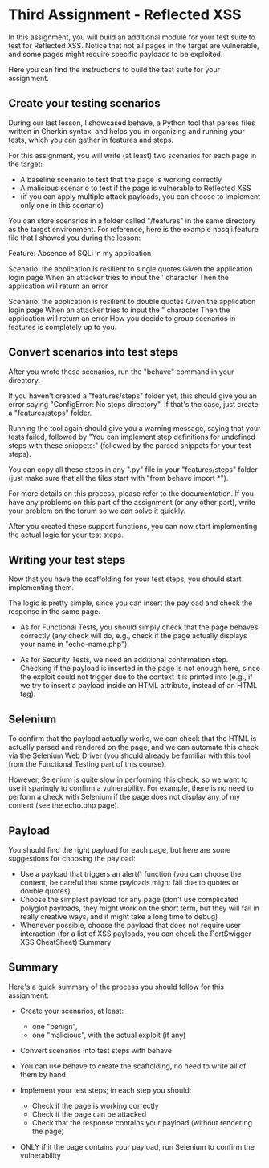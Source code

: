 # Third Assignment - Reflected XSS
In this assignment, you will build an additional module for your test suite to test for Reflected XSS.
Notice that not all pages in the target are vulnerable, and some pages might require specific payloads to be exploited.

Here you can find the instructions to build the test suite for your assignment.

## Create your testing scenarios
During our last lesson, I showcased behave, a Python tool that parses files written in Gherkin syntax, and helps you in organizing and running your tests, which you can gather in features and steps.

For this assignment, you will write (at least) two scenarios for each page in the target:
- A baseline scenario to test that the page is working correctly
- A malicious scenario to test if the page is vulnerable to Reflected XSS 
- (if you can apply multiple attack payloads, you can choose to implement only one in this scenario)

You can store scenarios in a folder called "/features" in the same directory as the target environment. For reference, here is the example nosqli.feature file that I showed you during the lesson:

Feature: Absence of SQLi in my application

  Scenario: the application is resilient to single quotes
    Given the application login page
     When an attacker tries to input the ' character
     Then the application will return an error

  Scenario: the application is resilient to double quotes
    Given the application login page
     When an attacker tries to input the " character
     Then the application will return an error
How you decide to group scenarios in features is completely up to you.

## Convert scenarios into test steps
After you wrote these scenarios, run the "behave" command in your directory.

If you haven't created a "features/steps" folder yet, this should give you an error saying "ConfigError: No steps directory". If that's the case, just create a "features/steps" folder.

Running the tool again should give you a warning message, saying that your tests failed, followed by "You can implement step definitions for undefined steps with these snippets:" (followed by the parsed snippets for your test steps).

You can copy all these steps in any ".py" file in your "features/steps" folder (just make sure that all the files start with "from behave import *").

For more details on this process, please refer to the documentation. If you have any problems on this part of the assignment (or any other part), write your problem on the forum so we can solve it quickly.

After you created these support functions, you can now start implementing the actual logic for your test steps.

## Writing your test steps
Now that you have the scaffolding for your test steps, you should start implementing them.

The logic is pretty simple, since you can insert the payload and check the response in the same page. 

- As for Functional Tests, you should simply check that the page behaves correctly (any check will do, e.g., check if the page actually displays your name in "echo-name.php").

- As for Security Tests, we need an additional confirmation step. Checking if the payload is inserted in the page is not enough here, since the exploit could not trigger due to the context it is printed into (e.g., if we try to insert a <script>alert(1)</script> payload inside an HTML attribute, instead of an HTML tag).

## Selenium
To confirm that the payload actually works, we can check that the HTML is actually parsed and rendered on the page, and we can automate this check via the Selenium Web Driver (you should already be familiar with this tool from the Functional Testing part of this course).

However, Selenium is quite slow in performing this check, so we want to use it sparingly to confirm a vulnerability. For example, there is no need to perform a check with Selenium if the page does not display any of my content (see the echo.php page).

## Payload
You should find the right payload for each page, but here are some suggestions for choosing the payload:

- Use a payload that triggers an alert() function (you can choose the content, be careful that some payloads might fail due to quotes or double quotes)
- Choose the simplest payload for any page (don't use complicated polyglot payloads, they might work on the short term, but they will fail in really creative ways, and it might take a long time to debug)
- Whenever possible, choose the payload that does not require user interaction (for a list of XSS payloads, you can check the PortSwigger XSS CheatSheet) 
Summary

## Summary
Here's a quick summary of the process you should follow for this assignment:

- Create your scenarios, at least:
    - one "benign", 
    - one "malicious", with the actual exploit (if any)

- Convert scenarios into test steps with behave
- You can use behave to create the scaffolding, no need to write all of them by hand

- Implement your test steps; in each step you should:
    - Check if the page is working correctly
    - Check if the page can be attacked
    - Check that the response contains your payload (without rendering the page)

- ONLY if it the page contains your payload, run Selenium to confirm the vulnerability 